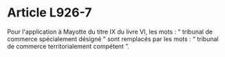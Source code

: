 # Article L926-7

Pour l'application à Mayotte du titre IX du livre VI, les mots : “ tribunal de commerce spécialement désigné ” sont remplacés par les mots : “ tribunal de commerce territorialement compétent ”.
